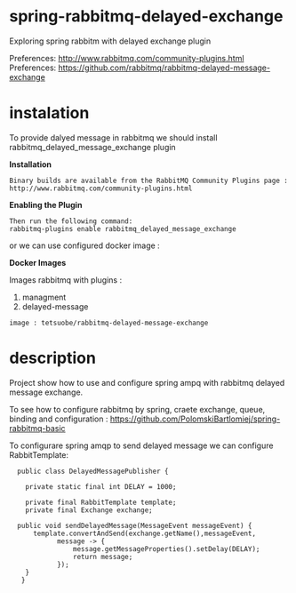 # spring-rabbitmq-delayed-exchange
Exploring spring rabbitm with delayed exchange plugin

Preferences: http://www.rabbitmq.com/community-plugins.html
Preferences: https://github.com/rabbitmq/rabbitmq-delayed-message-exchange

# instalation
To provide dalyed message in rabbitmq we should install rabbitmq_delayed_message_exchange plugin
  
**Installation**

    Binary builds are available from the RabbitMQ Community Plugins page : http://www.rabbitmq.com/community-plugins.html
    
**Enabling the Plugin**
    
    Then run the following command:
    rabbitmq-plugins enable rabbitmq_delayed_message_exchange

or we can use configured docker image :

**Docker Images**
  
  Images rabbitmq with plugins :
  
  1. managment
  2. delayed-message 
  
    image : tetsuobe/rabbitmq-delayed-message-exchange

# description
 Project show how to use and configure spring ampq with rabbitmq delayed message exchange.
 
 To see how to configure rabbitmq by spring, craete exchange, queue, binding and configuration :
 https://github.com/PolomskiBartlomiej/spring-rabbitmq-basic
 
 To configurare spring amqp to send delayed message we can configure RabbitTemplate: 
    
      public class DelayedMessagePublisher {

        private static final int DELAY = 1000;

        private final RabbitTemplate template;
        private final Exchange exchange;

      public void sendDelayedMessage(MessageEvent messageEvent) {
          template.convertAndSend(exchange.getName(),messageEvent,
                message -> {
                    message.getMessageProperties().setDelay(DELAY);
                    return message;
                });
        }
       }
  
 

